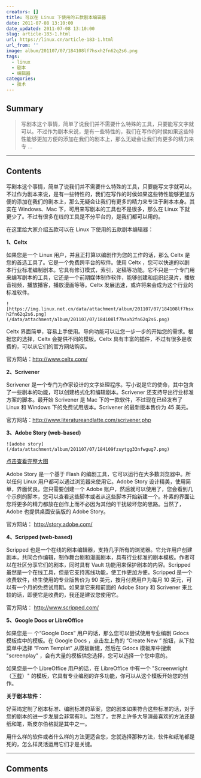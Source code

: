 ```yaml
---
creators: []
title: 可以在 Linux 下使用的五款剧本编辑器
date: 2011-07-08 13:10:00
date_updated: 2011-07-08 13:10:00
slug: article-183-1.html
url: https://linux.cn/article-183-1.html
url_from: ''
image: album/201107/07/184108lf7hsxh2fn62q2s6.png
tags:
  - linux
  - 剧本
  - 编辑器
categories:
  - 技术
---
```


## Summary

> 写剧本这个事情，简单了说我们并不需要什么特殊的工具，只要能写文字就可以。不过作为剧本来说，是有一些特性的，我们在写作的时侯如果这些特性能够更加方便的添加在我们的剧本上，那么无疑会让我们有更多的精力来专 ...

***

<!-- more -->

## Contents

写剧本这个事情，简单了说我们并不需要什么特殊的工具，只要能写文字就可以。不过作为剧本来说，是有一些特性的，我们在写作的时侯如果这些特性能够更加方便的添加在我们的剧本上，那么无疑会让我们有更多的精力来专注于剧本本身。其实在 Windows、Mac 下，可用来写剧本的工具也不是很多，那么在 Linux 下就更少了。不过有很多在线的工具是不分平台的，是我们都可以用的。

在这里给大家介绍五款可以在 Linux 下使用的五款剧本编辑器：

**1、Celtx**

如果您是一个 Linux 用户，并且正打算以编剧作为您的工作的话，那么 Celtx 是您的首选工具了。它是一个免费跨平台的软件。使用 Celtx ，您可以快速的以剧本行业标准编制剧本。它具有修订模式，索引，定稿等功能。它不只是一个专门用来编写剧本的工具，它还是一个前期媒体制作软件，能够创建和组织纪录片，播放音视频，播放播客，播放漫画等等。Celtx 发展迅速，或许将来会成为这个行业的标准软件。

`![https://img.linux.net.cn/data/attachment/album/201107/07/184108lf7hsxh2fn62q2s6.png](/data/attachment/album/201107/07/184108lf7hsxh2fn62q2s6.png)`

Celtx 界面简单，容易上手使用。导向功能可以让您一步一步的开始您的需求。根据您的选择，Celtx 会提供不同的模板。Celtx 具有丰富的插件，不过有很多是收费的，可以从它们的官方网站购买。

官方网站：<http://www.celtx.com/>

**2、Scrivener**

Scrivener 是一个专门为作家设计的文字处理程序。写小说是它的使命，其中包含了一些剧本的功能，可以创建格式化和编辑剧本。Scrivener 还支持导出行业标准方案的脚本。最开始 Scrivener 是 Mac 下的一款软件，不过现在已经发布了 Linux 和 Windows 下的免费试用版本。Scrivener 的最新版本售价为 45 美元。

官方网站：http://www.literatureandlatte.com/scrivener.php

**3、Adobe Story (web-based)**

`![adobe story](/data/attachment/album/201107/07/184109fzuytgg33nfwgug7.png)`

[点击查看完整大图](https://img.linux.net.cn/data/attachment/album/201107/07/184109fzuytgg33nfwgug7.png)

Adobe Story 是一个基于 Flash 的编剧工具，它可以运行在大多数浏览器中。所以任何 Linux 用户都可以通过浏览器来使用它。Adobe Story 设计精美，使用简单，界面优良。您只需要创建一个 Adobe 账户，然后就可以使用了，您会看到几个示例的脚本，您可以查看这些脚本或者从这些脚本开始新建一个。朴素的界面让您将更多的精力都放在创作上而不必因为其他的干扰破坏您的思路。当然了，Adobe 也提供桌面安装版的 Adobe Story。

官方网站： <http://story.adobe.com/>

**4、Scripped (web-based)**

Scripped 也是一个在线的剧本编辑器，支持几乎所有的浏览器。它允许用户创建剧本，共同合作编辑，制作舞台剧和漫画剧本，具有行业标准的剧本模板。作者可以在社区分享它们的剧本，同时具有 Vault 功能用来保护剧本的内容。Scripped 虽然是一个在线工具，但是它支持离线功能，使工作更加方便。Scripped 是一个收费软件，终生使用的专业版售价为 90 美元，按月付费用户为每月 10 美元，可以有一个月的免费试用期。如果拿它来和前面的 Adobe Story 和 Scrivener 来比较的话，即便它是收费的，我还是建议您使用它。

官方网站： <http://www.scripped.com/>

**5、Google Docs or LibreOffice**

如果您是一 个“Google Docs” 用户的话，那么您可以尝试使用专业编剧 Gdocs 模板库中的模板。在 Google Docs ，点击左上角的 “Create New ” 按钮，从下拉菜单中选择 “From Templat” 从模板新建，然后在 Gdocs 模板库中搜索 "screenplay" ，会有大量的模板供您选择，您可以选择一个您中意的。

如果您是一个 LibreOffice 用户的话，在 LibreOffice 中有一个 "Screenwright（[下载](http://extensions.services.openoffice.org/en/project/scr2)）" 的模板，它具有专业编剧的许多功能，你可以从这个模板开始您的创作。

**关于剧本软件：**

好莱坞定制了剧本标准、编剧标准的草案，您的剧本如果符合这些标准的话，对于您的剧本的进一步发展会非常有利。当然了，世界上许多大导演最喜欢的方法还是纸和笔，斯皮尔伯格就是其中之一。

用什么样的软件或者什么样的方法更适合您，您就选择那种方法，软件和纸笔都是死的，怎么样灵活运用它们才是关键。

***

## Comments
